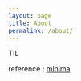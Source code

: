 ```yaml
---
layout: page
title: About
permalink: /about/
---
```

TIL

reference : [minima](https://github.com/jekyll/minima)
